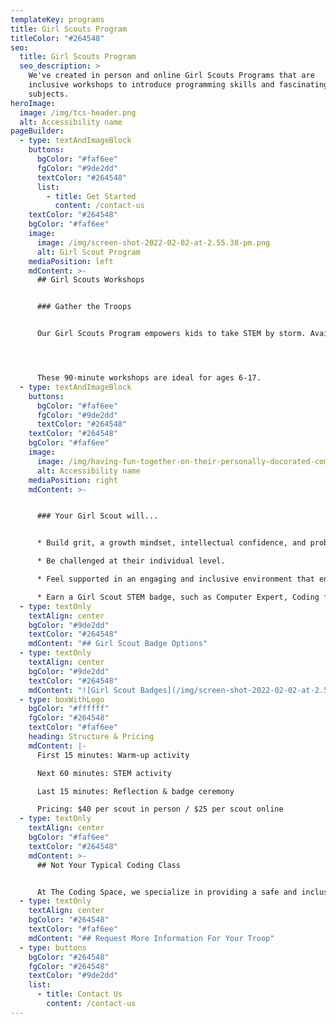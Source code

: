 ```yaml
---
templateKey: programs
title: Girl Scouts Program
titleColor: "#264548"
seo:
  title: Girl Scouts Program
  seo_description: >
    We've created in person and online Girl Scouts Programs that are
    inclusive workshops to introduce programming skills and fascinating STEM
    subjects.
heroImage:
  image: /img/tcs-header.png
  alt: Accessibility name
pageBuilder:
  - type: textAndImageBlock
    buttons:
      bgColor: "#faf6ee"
      fgColor: "#9de2dd"
      textColor: "#264548"
      list:
        - title: Get Started
          content: /contact-us
    textColor: "#264548"
    bgColor: "#faf6ee"
    image:
      image: /img/screen-shot-2022-02-02-at-2.55.38-pm.png
      alt: Girl Scout Program
    mediaPosition: left
    mdContent: >-
      ## Girl Scouts Workshops


      ### Gather the Troops


      Our Girl Scouts Program empowers kids to take STEM by storm. Available in person and online, these inclusive workshops introduce programming skills and fascinating STEM subjects. Workshops consist of a warm-up activity, project-based learning, and reflection, and conclude with a special badge ceremony.




      These 90-minute workshops are ideal for ages 6-17.
  - type: textAndImageBlock
    buttons:
      bgColor: "#faf6ee"
      fgColor: "#9de2dd"
      textColor: "#264548"
    textColor: "#264548"
    bgColor: "#faf6ee"
    image:
      image: /img/having-fun-together-on-their-personally-docorated-computer-tonythetigersson-tony-andrews_t20_8lxwkw.jpg
      alt: Accessibility name
    mediaPosition: right
    mdContent: >-


      ### Your Girl Scout will...


      * Build grit, a growth mindset, intellectual confidence, and problem-solving skills.

      * Be challenged at their individual level.

      * Feel supported in an engaging and inclusive environment that encourages collaboration.

      * Earn a Girl Scout STEM badge, such as Computer Expert, Coding for Good, or Cybersecurity.
  - type: textOnly
    textAlign: center
    bgColor: "#9de2dd"
    textColor: "#264548"
    mdContent: "## Girl Scout Badge Options"
  - type: textOnly
    textAlign: center
    bgColor: "#9de2dd"
    textColor: "#264548"
    mdContent: "![Girl Scout Badges](/img/screen-shot-2022-02-02-at-2.59.59-pm.png)"
  - type: boxWithLogo
    bgColor: "#ffffff"
    fgColor: "#264548"
    textColor: "#faf6ee"
    heading: Structure & Pricing
    mdContent: |-
      First 15 minutes: Warm-up activity

      Next 60 minutes: STEM activity

      Last 15 minutes: Reflection & badge ceremony

      Pricing: $40 per scout in person / $25 per scout online
  - type: textOnly
    textAlign: center
    bgColor: "#faf6ee"
    textColor: "#264548"
    mdContent: >-
      ## Not Your Typical Coding Class


      At The Coding Space, we specialize in providing a safe and inclusive learning environment for kids to have fun, be challenged, and discover their passions. Our teachers never lecture; instead, they ask targeted questions using the Socratic Method to get students thinking and problem solving on their own. By focusing on the development of computational thinking skills, intellectual confidence, self-expression, and independence, our students learn to code while growing as thinkers, learners, and leaders.
  - type: textOnly
    textAlign: center
    bgColor: "#264548"
    textColor: "#faf6ee"
    mdContent: "## Request More Information For Your Troop"
  - type: buttons
    bgColor: "#264548"
    fgColor: "#264548"
    textColor: "#9de2dd"
    list:
      - title: Contact Us
        content: /contact-us
---
```

